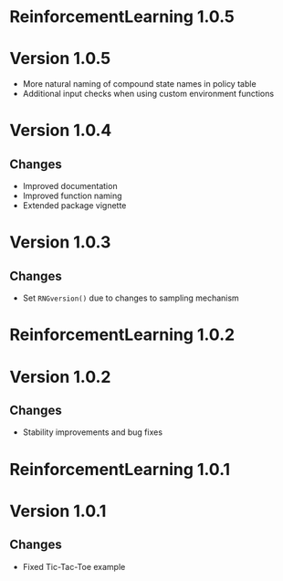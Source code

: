 # ReinforcementLearning 1.0.5

# Version 1.0.5

* More natural naming of compound state names in policy table
* Additional input checks when using custom environment functions

# Version 1.0.4

## Changes

* Improved documentation
* Improved function naming
* Extended package vignette

# Version 1.0.3

## Changes

* Set `RNGversion()` due to changes to sampling mechanism

# ReinforcementLearning 1.0.2

# Version 1.0.2

## Changes

* Stability improvements and bug fixes

# ReinforcementLearning 1.0.1

# Version 1.0.1

## Changes

* Fixed Tic-Tac-Toe example
